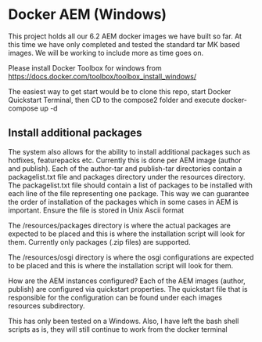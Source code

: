 
# Docker AEM (Windows)
This project holds all our 6.2 AEM docker images we have built so far.  At this time we have only completed and tested the standard tar MK based images.  We will be working to include more as time goes on.

Please install Docker Toolbox for windows from https://docs.docker.com/toolbox/toolbox_install_windows/ 

The easiest way to get start would be to clone this repo, start  Docker Quickstart Terminal, then CD to the compose2 folder and execute docker-compose up -d

## Install additional packages

The system also allows for the ability to install additional packages such as hotfixes, featurepacks etc. Currently this is done per AEM image (author and publish). Each of the author-tar and publish-tar directories contain a packagelist.txt file and packages directory under the resources directory. The packagelist.txt file should contain a list of packages to be installed with each line of the file representing one package. This way we can guarantee the order of installation of the packages which in some cases in AEM is important. Ensure the file is stored in Unix Ascii format

The /resources/packages directory is where the actual packages are expected to be placed and this is where the installation script will look for them. Currently only packages (.zip files) are supported.

The /resources/osgi directory is where the osgi configurations are expected to be placed and this is where the installation script will look for them. 

How are the AEM instances configured?  Each of the AEM images (author, publish) are configured via quickstart properties.  The quickstart file that is responsible for the configuration can be found under each images resources subdirectory.

This has only been tested on a Windows. Also, I have left the bash shell scripts as is, they will still continue to work from the docker terminal
